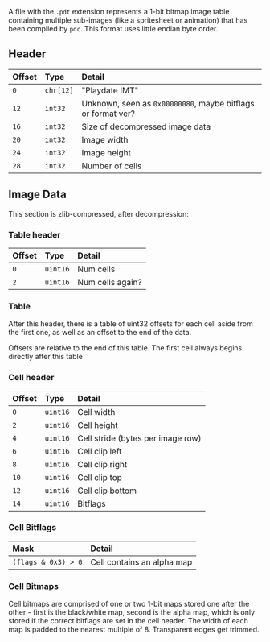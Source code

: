 A file with the `.pdt` extension represents a 1-bit bitmap image table containing multiple sub-images (like a spritesheet or animation) that has been compiled by `pdc`. This format uses little endian byte order.

## Header

| Offset | Type     | Detail |
|:-------|:---------|:-------|
| `0`    | `chr[12]` | "Playdate IMT" |
| `12`   | `int32` | Unknown, seen as `0x00000080`, maybe bitflags or format ver? | |
| `16`   | `int32`  | Size of decompressed image data |
| `20`   | `int32`  | Image width |
| `24`   | `int32`  | Image height |
| `28`   | `int32`  | Number of cells |

## Image Data

This section is zlib-compressed, after decompression:

### Table header

| Offset | Type    | Detail |
|:-------|:--------|:-------|
| `0`    | `uint16` | Num cells |
| `2`    | `uint16` | Num cells again? |

###  Table

After this header, there is a table of uint32 offsets for each cell aside from the first one, as well as an offset to the end of the data.

Offsets are relative to the end of this table. The first cell always begins directly after this table

### Cell header

| Offset | Type    | Detail |
|:-------|:--------|:-------|
| `0`    | `uint16` | Cell width |
| `2`    | `uint16` | Cell height |
| `4`    | `uint16` | Cell stride (bytes per image row) |
| `6`    | `uint16` | Cell clip left |
| `8`    | `uint16` | Cell clip right |
| `10`   | `uint16` | Cell clip top |
| `12`   | `uint16` | Cell clip bottom |
| `14`   | `uint16` | Bitflags |

### Cell Bitflags

| Mask | Detail |
|:-------|:-------|
| `(flags & 0x3) > 0` | Cell contains an alpha map |

### Cell Bitmaps

Cell bitmaps are comprised of one or two 1-bit maps stored one after the other - first is the black/white map, second is the alpha map, which is only stored if the correct bitflags are set in the cell header. The width of each map is padded to the nearest multiple of 8. Transparent edges get trimmed.